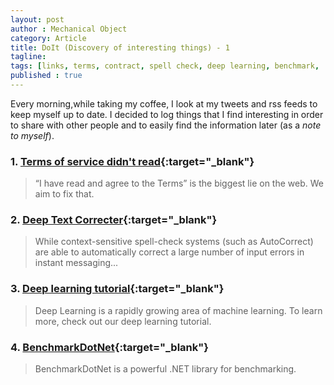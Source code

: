 ```yaml
---
layout: post
author : Mechanical Object
category: Article
title: DoIt (Discovery of interesting things) - 1
tagline: 
tags: [links, terms, contract, spell check, deep learning, benchmark, .net, c#]
published : true
--- 
```


Every morning,while taking my coffee, I look at my tweets and rss feeds to keep myself up to date. I decided to log things
that I find interesting in order to share with other people and to easily find the information later (as a _note to myself_).

### 1. [Terms of service didn't read](https://tosdr.org/){:target="_blank"}

> “I have read and agree to the Terms” is the biggest lie on the web. We aim to fix that.

### 2. [Deep Text Correcter](http://atpaino.com/2017/01/03/deep-text-correcter.html){:target="_blank"} 

> While context-sensitive spell-check systems (such as AutoCorrect) are able to automatically correct a large number of input errors in instant messaging...

### 3. [Deep learning tutorial](http://deeplearning.stanford.edu/){:target="_blank"} 
> Deep Learning is a rapidly growing area of machine learning. To learn more, check out our deep learning tutorial. 

### 4. [BenchmarkDotNet](https://github.com/dotnet/BenchmarkDotNet){:target="_blank"} 
> BenchmarkDotNet is a powerful .NET library for benchmarking.